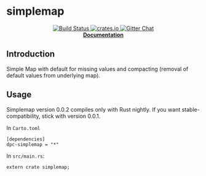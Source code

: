 # simplemap

<p align="center">
  <a href="https://travis-ci.org/dpc/simplemap-rs">
      <img src="https://img.shields.io/travis/dpc/simplemap-rs/master.svg?style=flat-square" alt="Build Status">
  </a>
  <a href="https://crates.io/crates/dpc-simplemap">
      <img src="http://meritbadge.herokuapp.com/dpc-simplemap?style=flat-square" alt="crates.io">
  </a>
  <a href="https://gitter.im/dpc/dpc">
      <img src="https://img.shields.io/badge/GITTER-join%20chat-green.svg?style=flat-square" alt="Gitter Chat">
  </a>
  <br>
  <strong><a href="//dpc.github.io/simplemap-rs/">Documentation</a></strong>
</p>


## Introduction

Simple Map with default for missing values and compacting (removal of default values from underlying map).

## Usage

Simplemap version 0.0.2 compiles only with Rust nightly. If you want stable-compatibility, stick with version 0.0.1.

In `Carto.toml`

	[dependencies]
	dpc-simplemap = "*"

In `src/main.rs`:

	extern crate simplemap;
